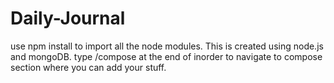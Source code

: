 # Daily-Journal
use npm install to import all the node modules. This is created using node.js and mongoDB.
type /compose at the end of inorder to navigate to compose section where you can add your stuff.
